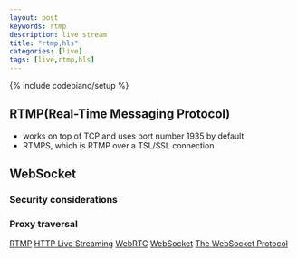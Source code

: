 ```yaml
---
layout: post
keywords: rtmp 
description: live stream
title: "rtmp,hls"
categories: [live]
tags: [live,rtmp,hls]
---
```

{% include codepiano/setup %}

## RTMP(Real-Time Messaging Protocol)

* works on top of TCP and uses port number 1935 by default
* RTMPS, which is RTMP over a TSL/SSL connection

## WebSocket

### Security considerations

### Proxy traversal

[RTMP](https://en.wikipedia.org/wiki/Real-Time_Messaging_Protocol)
[HTTP Live Streaming](https://en.wikipedia.org/wiki/HTTP_Live_Streaming)
[WebRTC](https://en.wikipedia.org/wiki/WebRTC)
[WebSocket](https://en.wikipedia.org/wiki/WebSocket)
[The WebSocket Protocol](https://datatracker.ietf.org/doc/html/rfc6455)
